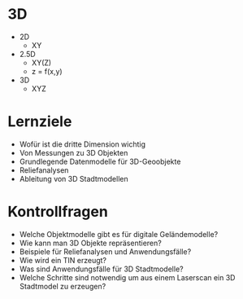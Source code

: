 # 3D

- 2D
    - XY
- 2.5D
    - XY(Z)
    - z = f(x,y)
- 3D
    - XYZ


# Lernziele

- Wofür ist die dritte Dimension wichtig
- Von Messungen zu 3D Objekten
- Grundlegende Datenmodelle für 3D-Geoobjekte
- Reliefanalysen
- Ableitung von 3D Stadtmodellen

# Kontrollfragen
- Welche Objektmodelle gibt es für digitale Geländemodelle?
- Wie kann man 3D Objekte repräsentieren?
- Beispiele für Reliefanalysen und Anwendungsfälle?
- Wie wird ein TIN erzeugt?
- Was sind Anwendungsfälle für 3D Stadtmodelle?
- Welche Schritte sind notwendig um aus einem Laserscan ein 3D Stadtmodel zu erzeugen?
